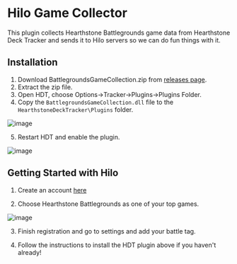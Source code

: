 # Hilo Game Collector

This plugin collects Hearthstone Battlegrounds game data from Hearthstone Deck Tracker and sends it to Hilo servers so we can do fun things with it.

## Installation

1. Download BattlegroundsGameCollection.zip from [releases page](https://github.com/JimLiu0/Hilogaming-HDT-Plugin/releases).
2. Extract the zip file.
3. Open HDT, choose Options->Tracker->Plugins->Plugins Folder.
4. Copy the `BattlegroundsGameCollection.dll` file to the `HearthstoneDeckTracker\Plugins` folder.

![image](https://i.imgur.com/rSpCYug.png)

5. Restart HDT and enable the plugin.

![image](https://i.imgur.com/ztNI74q.png)

## Getting Started with Hilo

1. Create an account [here](https://www.hilogaming.me/register)

2. Choose Hearthstone Battlegrounds as one of your top games.

![image](https://i.imgur.com/9Nc9J5E.png)

3. Finish registration and go to settings and add your battle tag.

4. Follow the instructions to install the HDT plugin above if you haven't already!

